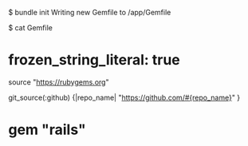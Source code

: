 $ bundle init
Writing new Gemfile to /app/Gemfile

$ cat Gemfile 
# frozen_string_literal: true

source "https://rubygems.org"

git_source(:github) {|repo_name| "https://github.com/#{repo_name}" }

# gem "rails"
